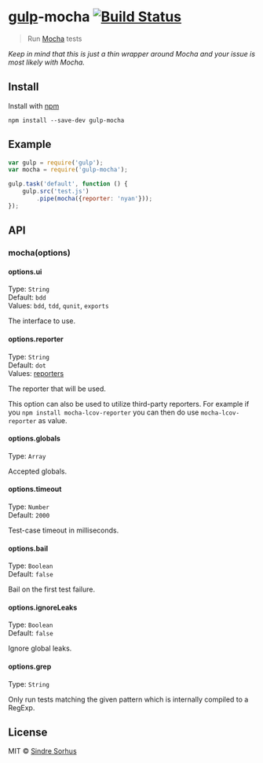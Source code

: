 # [gulp](https://github.com/wearefractal/gulp)-mocha [![Build Status](https://secure.travis-ci.org/sindresorhus/gulp-mocha.png?branch=master)](http://travis-ci.org/sindresorhus/gulp-mocha)

> Run [Mocha](http://visionmedia.github.io/mocha/) tests

*Keep in mind that this is just a thin wrapper around Mocha and your issue is most likely with Mocha.*


## Install

Install with [npm](https://npmjs.org/package/gulp-mocha)

```
npm install --save-dev gulp-mocha
```


## Example

```js
var gulp = require('gulp');
var mocha = require('gulp-mocha');

gulp.task('default', function () {
	gulp.src('test.js')
		.pipe(mocha({reporter: 'nyan'}));
});
```

## API

### mocha(options)


#### options.ui

Type: `String`  
Default: `bdd`  
Values: `bdd`, `tdd`, `qunit`, `exports`

The interface to use.


#### options.reporter

Type: `String`  
Default: `dot`  
Values: [reporters](https://github.com/visionmedia/mocha/tree/master/lib/reporters)

The reporter that will be used.

This option can also be used to utilize third-party reporters. For example if you `npm install mocha-lcov-reporter` you can then do use `mocha-lcov-reporter` as value.


#### options.globals

Type: `Array`

Accepted globals.


#### options.timeout

Type: `Number`  
Default: `2000`

Test-case timeout in milliseconds.


#### options.bail

Type: `Boolean`  
Default: `false`

Bail on the first test failure.


#### options.ignoreLeaks

Type: `Boolean`  
Default: `false`

Ignore global leaks.


#### options.grep

Type: `String`

Only run tests matching the given pattern which is internally compiled to a RegExp.


## License

MIT © [Sindre Sorhus](http://sindresorhus.com)
